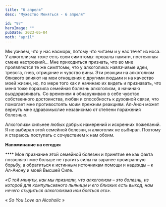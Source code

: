 ```yaml
---
title: "6 апреля"
desc: "Мужество Меняться - 6 апреля"

id: "97"
heroImage: ""
pubDate: 2023-05-04
moth: "april"
---
```


Мы узнаем, что у нас насморк, потому что читаем и у нас течет из носа. У
алкоголизма тоже есть свои симптомы: провалы памяти, постоянная смена
настроений… Мне приходиться признать, что во мне проявляются те же симптомы,
что у алкоголика: навязчивые идеи, тревога, гнев, отрицание и чувство вины.
Эти реакции на алкоголизм близкого влияют на мои отношения с другими людьми и
на качество моей жизни, но, по мере того как я начинаю их видеть и признавать,
что меня тоже поразила семейная болезнь алкоголизм, я начинаю выздоравливать.
Со временем я обнаруживаю в себе чувство собственного достоинства, любви и
способность к духовной связи, что помогает мне противостоять моим прежним
реакциям. Ал-Анон может вернуть мне здравомыслие независимо от степени
поражения болезнью.

Алкоголизм сильнее любых добрых намерений и искренних пожеланий. Я не выбирал
этой семейной болезни, и алкоголик не выбирал. Поэтому я стараюсь поступать с
сочувствием к нам обоим.

**Напоминание на сегодня**

\*\*\*\* Мое признание этой семейной болезни и принятие ее как факта позволяют мне
больше не тратить силы на заранее проигранную борьбу, а обратиться к истинным
источникам помощи и надежды – к Ал-Анону и моей Высшей Силе.

_«С той минуты, как мы признали, что алкоголизм – это болезнь, из которой для
компульсивного пьяницы и его близких есть выход, нам нечего стыдиться
алкоголизма или бояться его»._

« _So_ _You_ _Love_ _an_ _Alcoholic_ _»_
